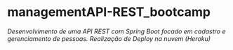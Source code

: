 # managementAPI-REST_bootcamp

*Desenvolvimento de uma API REST com Spring Boot focado em cadastro e gerenciamento de pessoas. Realização de Deploy na nuvem (Heroku)*

